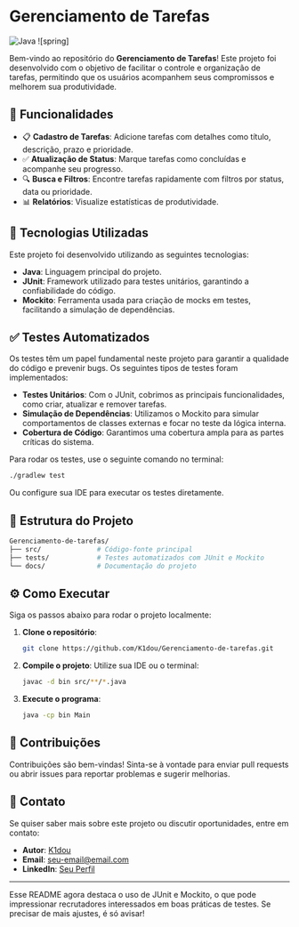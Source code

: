 # Gerenciamento de Tarefas

![Java](https://img.shields.io/badge/Java-100%25-orange)
![spring]

Bem-vindo ao repositório do **Gerenciamento de Tarefas**! Este projeto foi desenvolvido com o objetivo de facilitar o controle e organização de tarefas, permitindo que os usuários acompanhem seus compromissos e melhorem sua produtividade.

## 📝 Funcionalidades

- 📋 **Cadastro de Tarefas**: Adicione tarefas com detalhes como título, descrição, prazo e prioridade.
- ✅ **Atualização de Status**: Marque tarefas como concluídas e acompanhe seu progresso.
- 🔍 **Busca e Filtros**: Encontre tarefas rapidamente com filtros por status, data ou prioridade.
- 📊 **Relatórios**: Visualize estatísticas de produtividade.

## 🚀 Tecnologias Utilizadas

Este projeto foi desenvolvido utilizando as seguintes tecnologias:

- **Java**: Linguagem principal do projeto.
- **JUnit**: Framework utilizado para testes unitários, garantindo a confiabilidade do código.
- **Mockito**: Ferramenta usada para criação de mocks em testes, facilitando a simulação de dependências.

## ✅ Testes Automatizados

Os testes têm um papel fundamental neste projeto para garantir a qualidade do código e prevenir bugs. Os seguintes tipos de testes foram implementados:

- **Testes Unitários**: Com o JUnit, cobrimos as principais funcionalidades, como criar, atualizar e remover tarefas.
- **Simulação de Dependências**: Utilizamos o Mockito para simular comportamentos de classes externas e focar no teste da lógica interna.
- **Cobertura de Código**: Garantimos uma cobertura ampla para as partes críticas do sistema.

Para rodar os testes, use o seguinte comando no terminal:
```bash
./gradlew test
```
Ou configure sua IDE para executar os testes diretamente.

## 📂 Estrutura do Projeto

```bash
Gerenciamento-de-tarefas/
├── src/              # Código-fonte principal
├── tests/            # Testes automatizados com JUnit e Mockito
└── docs/             # Documentação do projeto
```

## ⚙️ Como Executar

Siga os passos abaixo para rodar o projeto localmente:

1. **Clone o repositório**:
   ```bash
   git clone https://github.com/K1dou/Gerenciamento-de-tarefas.git
   ```
2. **Compile o projeto**:
   Utilize sua IDE ou o terminal:
   ```bash
   javac -d bin src/**/*.java
   ```
3. **Execute o programa**:
   ```bash
   java -cp bin Main
   ```

## 🤝 Contribuições

Contribuições são bem-vindas! Sinta-se à vontade para enviar pull requests ou abrir issues para reportar problemas e sugerir melhorias.

## 📧 Contato

Se quiser saber mais sobre este projeto ou discutir oportunidades, entre em contato:

- **Autor**: [K1dou](https://github.com/K1dou)
- **Email**: [seu-email@email.com](mailto:seu-email@email.com)
- **LinkedIn**: [Seu Perfil](https://www.linkedin.com/in/seu-perfil)

---

Esse README agora destaca o uso de JUnit e Mockito, o que pode impressionar recrutadores interessados em boas práticas de testes. Se precisar de mais ajustes, é só avisar!
